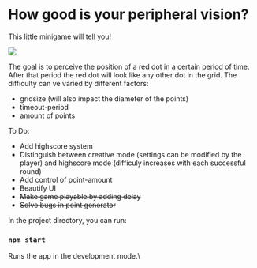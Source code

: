 # How good is your peripheral vision?

This little minigame will tell you!

<img src="https://i.imgur.com/6XSy0Il.gif">

 The goal is to perceive the position of a red dot in a certain period of time. After that period the red dot will look like any other dot in the grid. The difficulty can ve varied by different factors:
<ul>
    <li>gridsize (will also impact the diameter of the points)</li>
    <li>timeout-period</li>
    <li>amount of points</li>
</ul>



To Do:
<ul>
    <li>Add highscore system</li>
    <li>Distinguish between creative mode (settings can be modified by the player) and highscore mode (difficuly increases with each successful round)</li>
    <li>Add control of point-amount</li>
    <li>Beautify UI</li>
    <li><strike>Make game playable by adding delay</strike></li>
    <li><strike>Solve bugs in point generator</strike></li>
</ul>



In the project directory, you can run:

### `npm start`

Runs the app in the development mode.\
